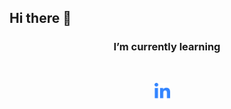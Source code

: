 <span>
  
  ## Hi there 👋
  
</span>

<span align="center">
  
  ### I’m currently learning  
  
<br>

[<img src="https://github.com/matiastulli/matiastulli/blob/main/linkedin.svg" alt="linkedin" width="25"></img>](https://www.linkedin.com/in/jmtulli/) &nbsp;&nbsp;&nbsp;
